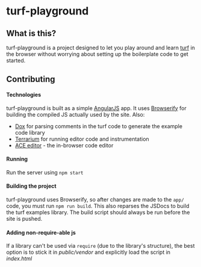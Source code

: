 # turf-playground

## What is this?

turf-playground is a project designed to let you play around and learn [turf](http://turfjs.org) in the browser without worrying about setting up the boilerplate code to get started.

## Contributing

#### Technologies

turf-playground is built as a simple [AngularJS](http://angularjs.org) app. It uses [Browserify](http://browserify.org/) for building the compiled JS actually used by the site. Also:

- [Dox](https://github.com/tj/dox) for parsing comments in the turf code to generate the example code library
- [Terrarium](https://github.com/lyzidiamond/terrarium) for running editor code and instrumentation
- [ACE editor](http://ace.c9.io/) - the in-browser code editor

#### Running

Run the server using `npm start`

#### Building the project

turf-playground uses Browserify, so after changes are made to the `app/` code, you must run `npm run build`. This also reparses the JSDocs to build the turf examples library. The build script should always be run before the site is pushed.

#### Adding non-require-able js

If a library can't be used via `require` (due to the library's structure), the best option is to stick it in *public/vendor* and explicitly load the script in *index.html*

